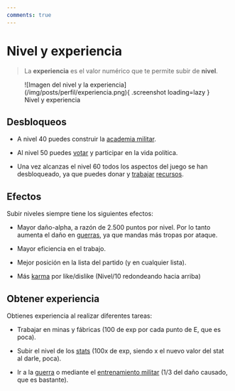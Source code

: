 ```yaml
---
comments: true
---
```


# Nivel y experiencia

> La **experiencia** es el valor numérico que te permite subir de **nivel**.

<figure markdown>
  ![Imagen del nivel y la experiencia](/img/posts/perfil/experiencia.png){ .screenshot loading=lazy }
  <figcaption>Nivel y experiencia</figcaption>
</figure>

## Desbloqueos

- A nivel 40 puedes construir la [academia militar](/1.-Perfil/Academia-Militar/).

- Al nivel 50 puedes [votar](/3.-Politica/Votar/) y participar en la vida política.

- Una vez alcanzas el nivel 60 todos los aspectos del juego se han desbloqueado, ya que puedes donar y [trabajar](/2.-Economia/Trabajar/) [recursos](/2.-Economia/Recursos/).

## Efectos

Subir niveles siempre tiene los siguientes efectos:

- Mayor daño-alpha, a razón de 2.500 puntos por nivel. Por lo tanto aumenta el daño en [guerras](/4.-Guerras/Guerras/), ya que mandas más tropas por ataque.

- Mayor eficiencia en el trabajo.

- Mejor posición en la lista del partido (y en cualquier lista).

- Más [karma](/7.-Periodismo/Karma/) por like/dislike (Nivel/10 redondeando hacia arriba)

## Obtener experiencia

Obtienes experiencia al realizar diferentes tareas:

- Trabajar en minas y fábricas (100 de exp por cada punto de E, que es poca).

- Subir el nivel de los [stats](/1.-Perfil/Habilidades/) (100x de exp, siendo x el nuevo valor del stat al darle, poca).

- Ir a la [guerra](/4.-Guerras/Guerras/) o mediante el [entrenamiento militar](/4.-Guerras/Entrenamiento-Militar/) (1/3 del daño causado, que es bastante).
